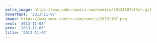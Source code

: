 ```yaml
---
extra_image: https://www.smbc-comics.com/comics/20131107after.gif
hovertext: '2013-11-07'
image: https://www.smbc-comics.com/comics/20131107.png
next: '2013-11-08'
prev: '2013-11-06'
title: '2013-11-07'
---
```

